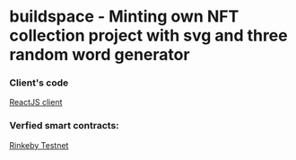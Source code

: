 # buildspace - Minting own NFT collection project with svg and three random word generator


### Client's code
[ReactJS client](https://github.com/ass77/buildspace-nft-client)

### Verfied smart contracts:
[Rinkeby Testnet](https://rinkeby.etherscan.io/address/0x5b60cA23117cBC45caCAD0c8526d13eF30c07B22)

